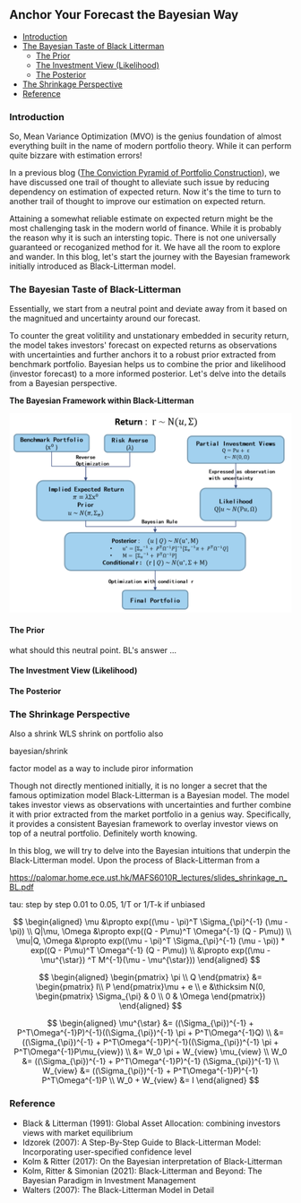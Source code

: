 
#

## Anchor Your Forecast the Bayesian Way

- [Introduction](#introduction)
- [The Bayesian Taste of Black Litterman](#bay)
  - [The Prior](#subparagraph1)
  - [The Investment View (Likelihood)](#subparagraph2)
  - [The Posterior](#subparagraph1)
- [The Shrinkage Perspective](#shrink)
- [Reference](#ref)

### Introduction <a name="introduction"></a>

So, Mean Variance Optimization (MVO) is the genius foundation of almost everything built in the name of modern portfolio theory. While it can perform quite bizzare with estimation errors! 

In a previous blog ([The Conviction Pyramid of Portfolio Construction](https://skybluerw.github.io/2023/04/01/pyramid-optimization.html)), we have discussed one trail of thought to alleviate such issue by reducing dependency on estimation of expected return. Now it's the time to turn to another trail of thought to improve our estimation on expected return.

Attaining a somewhat reliable estimate on expected return might be the most challenging task in the modern world of finance. While it is probably the reason why it is such an intersting topic. There is not one universally guaranteed or recoganized method for it. We have all the room to explore and wander. In this blog, let's start the journey with the Bayesian framework initially introduced as Black-Litterman model. 

### The Bayesian Taste of Black-Litterman <a name="bay"></a>

Essentially, we start from a neutral point and deviate away from it based on the magnitued and uncertainty around our forecast.


To counter the great volitility and unstationary embedded in security return, the model takes investors' forecast on expected returns as observations with uncertainties and further anchors it to a robust prior extracted from benchmark portfolio. Bayesian helps us to combine the prior and likelihood (investor forecast) to a more informed posterior. 
Let's delve into the details from a Bayesian perspective.

**The Bayesian Framework within Black-Litterman**

![BL](https://raw.githubusercontent.com/SkyBlueRW/SkyBlueRW.github.io/main/_posts/asset/bl.png)


#### The Prior <a name="subparagraph1"></a>

what should this neutral point. BL's answer ...


#### The Investment View (Likelihood) <a name="subparagraph2"></a>

#### The Posterior <a name="subparagraph3"></a>


### The Shrinkage Perspective <a name="shrink"></a>


Also a shrink
WLS 
shrink on portfolio also

  

bayesian/shrink

factor model as a way to include piror information

Though not directly mentioned initially, it is no longer a secret that the famous optimization model Black-Litterman is a Bayesian model. The model takes investor views as observations with uncertainties and further combine it with prior extracted from the market portfolio in a genius way. Specifically, it provides a consistent Bayesian framework to overlay investor views on top of a neutral portfolio. Definitely worth knowing.

In this blog, we will try to delve into the Bayesian intuitions that underpin the Black-Litterman model. Upon the process of Black-Litterman from a 

https://palomar.home.ece.ust.hk/MAFS6010R_lectures/slides_shrinkage_n_BL.pdf

tau: step by step 0.01 to 0.05, 1/T or 1/T-k if unbiased


$$
\begin{aligned}
\mu &\propto exp((\mu - \pi)^T \Sigma_{\pi}^{-1} (\mu - \pi)) \\
Q|\mu, \Omega &\propto exp((Q - P\mu)^T \Omega^{-1} (Q - P\mu)) \\
\mu|Q, \Omega &\propto exp((\mu - \pi)^T \Sigma_{\pi}^{-1} (\mu - \pi)) * exp((Q - P\mu)^T \Omega^{-1} (Q - P\mu)) \\
      &\propto exp((\mu - \mu^{\star}) ^T M^{-1}(\mu - \mu^{\star}))
\end{aligned}
$$

$$
\begin{aligned}
\begin{pmatrix}
\pi \\
Q 
\end{pmatrix} &= \begin{pmatrix}
I\\
P
\end{pmatrix}\mu + e \\
e &\thicksim N(0, \begin{pmatrix}
\Sigma_{\pi} & 0 \\
0 & \Omega
\end{pmatrix})
\end{aligned}
$$

$$
\begin{aligned}
\mu^{\star} &= ((\Sigma_{\pi})^{-1} + P^T\Omega^{-1}P)^{-1}((\Sigma_{\pi})^{-1} \pi + P^T\Omega^{-1}Q) \\
 &= ((\Sigma_{\pi})^{-1} + P^T\Omega^{-1}P)^{-1}((\Sigma_{\pi})^{-1} \pi + P^T\Omega^{-1}P\mu_{view}) \\
 &= W_0 \pi + W_{view} \mu_{view} \\
 W_0 &= ((\Sigma_{\pi})^{-1} + P^T\Omega^{-1}P)^{-1} (\Sigma_{\pi})^{-1} \\
 W_{view} &= ((\Sigma_{\pi})^{-1} + P^T\Omega^{-1}P)^{-1} P^T\Omega^{-1}P \\
  W_0 + W_{view} &= I 
\end{aligned}
$$



  ### Reference <a name="ref"></a>
  - Black & Litterman (1991): Global Asset Allocation: combining investors views with market equilibrium
  - Idzorek (2007): A Step-By-Step Guide to Black-Litterman Model: Incorporating user-specified confidence level
  - Kolm & Ritter (2017): On the Bayesian interpretation of Black-Litterman
  - Kolm, Ritter & Simonian (2021): Black-Litterman and Beyond: The Bayesian Paradigm in Investment Management
  - Walters (2007): The Black-Litterman Model in Detail
